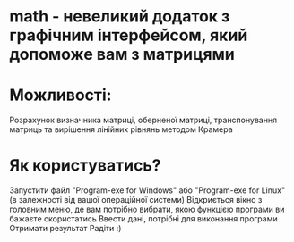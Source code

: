 # math - невеликий додаток з графічним інтерфейсом, який допоможе вам з матрицями

# Можливості:
Розрахунок визначника матриці, оберненої матриці, транспонування матриць та вирішення лінійних рівнянь методом Крамера

# Як користуватись?
Запустити файл "Program-exe for Windows" або "Program-exe for Linux" (в залежності від вашої операційної системи)
Відкриється вікно з головним меню, де вам потрібно вибрати, якою функцією програми ви бажаєте скористатись
Ввести дані, потрібні для виконання програми
Отримати результат
Радіти :)
